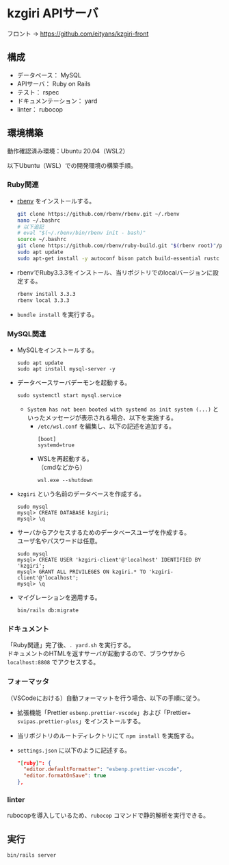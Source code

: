 # kzgiri APIサーバ

フロント → <https://github.com/eityans/kzgiri-front>

## 構成

- データベース： MySQL
- APIサーバ： Ruby on Rails
- テスト： rspec
- ドキュメンテーション： yard
- linter： rubocop

## 環境構築

動作確認済み環境：Ubuntu 20.04（WSL2）

以下Ubuntu（WSL）での開発環境の構築手順。

### Ruby関連

- [rbenv](https://github.com/rbenv/rbenv) をインストールする。  
  ```sh
  git clone https://github.com/rbenv/rbenv.git ~/.rbenv
  nano ~/.bashrc
  # 以下追記
  # eval "$(~/.rbenv/bin/rbenv init - bash)"
  source ~/.bashrc
  git clone https://github.com/rbenv/ruby-build.git "$(rbenv root)"/plugins/ruby-build
  sudo apt update
  sudo apt-get install -y autoconf bison patch build-essential rustc libssl-dev libyaml-dev libreadline6-dev zlib1g-dev libgmp-dev libncurses5-dev libffi-dev libgdbm6 libgdbm-dev libdb-dev uuid-dev
  ```

- rbenvでRuby3.3.3をインストール、当リポジトリでのlocalバージョンに設定する。  
  ```sh
  rbenv install 3.3.3
  rbenv local 3.3.3
  ```

- `bundle install` を実行する。

### MySQL関連

- MySQLをインストールする。  
  ```
  sudo apt update
  sudo apt install mysql-server -y
  ```

- データベースサーバデーモンを起動する。  
  ```
  sudo systemctl start mysql.service
  ```

  - `System has not been booted with systemd as init system (...)` といったメッセージが表示される場合、以下を実施する。  
    - `/etc/wsl.conf` を編集し、以下の記述を追加する。  
      ```
      [boot]
      systemd=true
      ```
    - WSLを再起動する。  
      （cmdなどから）  
      ```
      wsl.exe --shutdown
      ```

- `kzgiri` という名前のデータベースを作成する。  
  ```
  sudo mysql
  mysql> CREATE DATABASE kzgiri;
  mysql> \q
  ```

- サーバからアクセスするためのデータベースユーザを作成する。  
  ユーザ名やパスワードは任意。
  ```
  sudo mysql
  mysql> CREATE USER 'kzgiri-client'@'localhost' IDENTIFIED BY 'kzgiri';
  mysql> GRANT ALL PRIVILEGES ON kzgiri.* TO 'kzgiri-client'@'localhost';
  mysql> \q
  ```

- マイグレーションを適用する。  
  ```
  bin/rails db:migrate
  ```

### ドキュメント

「Ruby関連」完了後、`. yard.sh` を実行する。  
ドキュメントのHTMLを返すサーバが起動するので、ブラウザから `localhost:8808` でアクセスする。

### フォーマッタ

（VSCodeにおける）自動フォーマットを行う場合、以下の手順に従う。

- 拡張機能「Prettier `esbenp.prettier-vscode`」および「Prettier+ `svipas.prettier-plus`」をインストールする。

- 当リポジトリのルートディレクトリにて `npm install` を実施する。

- `settings.json` に以下のように記述する。  
  ```json
  "[ruby]": {
    "editor.defaultFormatter": "esbenp.prettier-vscode",
    "editor.formatOnSave": true
  },
  ```

### linter

rubocopを導入しているため、`rubocop` コマンドで静的解析を実行できる。

## 実行

```
bin/rails server
```
